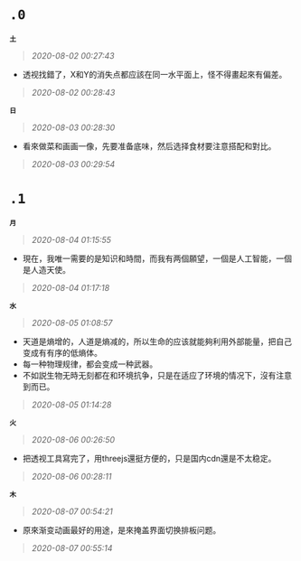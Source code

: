 **`.0`**
========
**`土`**
>*2020-08-02 00:27:43*
- 透视找錯了，X和Y的消失点都应該在同一水平面上，怪不得畫起來有偏差。
>*2020-08-02 00:28:43*

**`日`**
>*2020-08-03 00:28:30*
- 看來做菜和画画一像，先要准备底味，然后选择食材要注意搭配和對比。
>*2020-08-03 00:29:54*

**`.1`**
========
**`月`**
>*2020-08-04 01:15:55*
- 現在，我唯一需要的是知识和時間，而我有两個願望，一個是人工智能，一個是人造天使。
>*2020-08-04 01:17:18*

**`水`**
>*2020-08-05 01:08:57*
- 天道是熵增的，人道是熵减的，所以生命的应该就能夠利用外部能量，把自己变成有有序的低熵体。
- 每一种物理规律，都会变成一种武器。
- 不如説生物无時无刻都在和环境抗争，只是在适应了环境的情况下，沒有注意到而已。
>*2020-08-05 01:14:28*

**`火`**
>*2020-08-06 00:26:50*
- 把透视工具寫完了，用threejs還挺方便的，只是国内cdn還是不太稳定。
>*2020-08-06 00:28:11*

**`木`**
>*2020-08-07 00:54:21*
- 原來渐变动画最好的用途，是來掩盖界面切换排板问题。
>*2020-08-07 00:55:14*